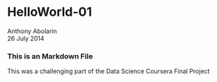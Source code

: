 # HelloWorld-01
Anthony Abolarin  
26 July 2014  
### This is an Markdown File
This was a challenging part of the Data Science Coursera Final Project
